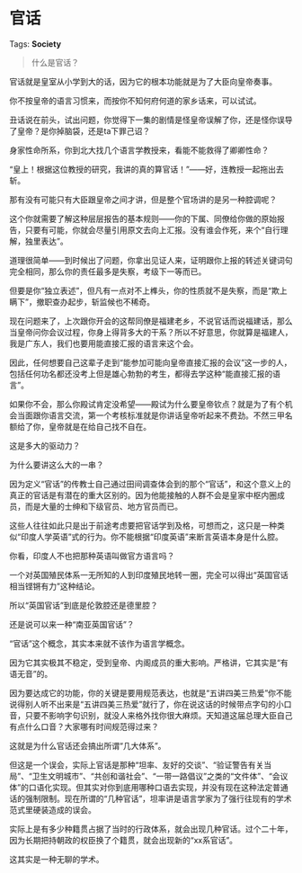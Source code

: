 # 官话

Tags: **Society**

> 什么是官话？



官话就是皇室从小学到大的话，因为它的根本功能就是为了大臣向皇帝奏事。

你不按皇帝的语言习惯来，而按你不知何府何道的家乡话来，可以试试。

丑话说在前头，试出问题，你觉得下一集的剧情是怪皇帝误解了你，还是怪你误导了皇帝？是你掉脑袋，还是ta下罪己诏？

身家性命所系，你到北大找几个语言学教授来，看能不能救得了卿卿性命？

“皇上！根据这位教授的研究，我讲的真的算官话！”——好，连教授一起拖出去斩。

那有没有可能只有大臣跟皇帝之间才讲，但是整个官场讲的是另一种腔调呢？

这个你就需要了解这种层层报告的基本规则——你的下属、同僚给你做的原始报告，只要有可能，你就会尽量引用原文去向上汇报。没有谁会作死，来个“自行理解，独里表达”。

道理很简单——到时候出了问题，你拿出见证人来，证明跟你上报的转述关键词句完全相同，那么你的责任最多是失察，考级下一等而已。

但要是你“独立表述”，但凡有一点对不上榫头，你的性质就不是失察，而是“欺上瞒下”，撤职查办起步，斩监候也不稀奇。

现在问题来了，上次跟你开会的这帮同僚是福建老乡，不说官话而说福建话，那么当皇帝问你会议过程，你身上得背多大的干系？所以不好意思，你就算是福建人，我是广东人，我们也要用能直接汇报的语言来这个会。

因此，任何想要自己这辈子走到“能参加可能向皇帝直接汇报的会议”这一步的人，包括任何功名都还没考上但是雄心勃勃的考生，都得去学这种“能直接汇报的语言”。

如果你不会，那么你殿试肯定没希望——殿试为什么要皇帝钦点？就是为了有个机会当面跟你语言交流，第一个考核标准就是你讲话皇帝听起来不费劲。不然三甲名额给了你，皇帝就是在给自己找不自在。

这是多大的驱动力？

为什么要讲这么大的一串？

因为定义“官话”的传教士自己通过田间调查体会到的那个“官话”，和这个意义上的真正的官话是有潜在的重大区别的。因为他能接触的人群不会是皇家中枢内圈成员，而是大量的士绅和下级官员、地方官员而已。

这些人往往如此只是出于前途考虑要把官话学到及格，可想而之，这只是一种类似“印度人学英语”式的行为。你不能根据“印度英语”来断言英语本身是什么腔。

你看，印度人不也把那种英语叫做官方语言吗？

一个对英国殖民体系一无所知的人到印度殖民地转一圈，完全可以得出“英国官话相当铿锵有力”这种结论。

所以“英国官话”到底是伦敦腔还是德里腔？

还是说可以来一种“南亚英国官话”？

“官话”这个概念，其实本来就不该作为语言学概念。

因为它其实极其不稳定，受到皇帝、内阁成员的重大影响。严格讲，它其实是“有语无音”的。

因为要达成它的功能，你的关键是要用规范表达，也就是“五讲四美三热爱”你不能说得别人听不出来是“五讲四美三热爱”就行了，你在说这话的时候带点字句的小口音，只要不影响字句识别，就没人来格外找你很大麻烦。天知道这届总理大臣自己有点什么口音？大家哪有时间规范得过来？

这就是为什么官话还会搞出所谓“几大体系”。

但这是一个误会，实际上官话是那种“坦率、友好的交谈”、“验证警告有关当局”、“卫生文明城市”、“共创和谐社会”、“一带一路倡议”之类的“文件体”、“会议体”的口语化实现。但其实对你到底用哪种口语去实现，并没有现在这种法定普通话的强制限制。现在所谓的“几种官话”，坦率讲是语言学家为了强行往现有的学术范式里硬装造成的误会。

实际上是有多少种籍贯占据了当时的行政体系，就会出现几种官话。过个二十年，因为长期把持朝政的权臣换了个籍贯，就会出现新的“xx系官话”。

这其实是一种无聊的学术。



